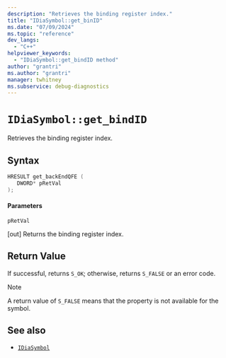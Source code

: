 ```yaml
---
description: "Retrieves the binding register index."
title: "IDiaSymbol::get_binID"
ms.date: "07/09/2024"
ms.topic: "reference"
dev_langs:
  - "C++"
helpviewer_keywords:
  - "IDiaSymbol::get_bindID method"
author: "grantri"
ms.author: "grantri"
manager: twhitney
ms.subservice: debug-diagnostics
---
```

# `IDiaSymbol::get_bindID`

Retrieves the binding register index.

## Syntax

```C++
HRESULT get_backEndQFE ( 
   DWORD* pRetVal
);
```

#### Parameters

 `pRetVal`

[out] Returns the binding register index.

## Return Value

 If successful, returns `S_OK`; otherwise, returns `S_FALSE` or an error code.

> [!NOTE]
> A return value of `S_FALSE` means that the property is not available for the symbol.

## See also
- [`IDiaSymbol`](../../debugger/debug-interface-access/idiasymbol.md)
